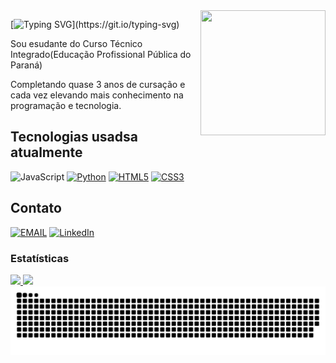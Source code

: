 <img align="right" src="https://media.tenor.com/3OnwqAIT5lcAAAAi/subaru-duck-dance-smooth.gif" width="200" height="200" border="0" />

[![Typing SVG](https://readme-typing-svg.demolab.com?font=Fira+Code&pause=1000&random=false&width=435&lines=Hello%2C+World!+%F0%9F%96%A5;)](https://git.io/typing-svg)
<p align="left">Sou esudante do Curso Técnico Integrado(Educação Profissional Pública do Paraná)</p>
<p align="left">Completando quase 3 anos de cursação e cada vez elevando mais conhecimento na programação e tecnologia.</p> 

##

## Tecnologias usadsa atualmente
![JavaScript](https://img.shields.io/badge/JavaScript-323330?style=for-the-badge&logo=javascript&logoColor=F7DF1E)
[![Python](https://img.shields.io/badge/Python-3776AB?style=for-the-badge&logo=python&logoColor=white)](https://www.python.org)
[![HTML5](https://img.shields.io/badge/HTML5-E34F26?style=for-the-badge&logo=html5&logoColor=white)](https://developer.mozilla.org/en-US/docs/Web/HTML)
[![CSS3](https://img.shields.io/badge/CSS3-1572B6?style=for-the-badge&logo=css3&logoColor=white)](https://developer.mozilla.org/en-US/docs/Web/CSS)

##

## Contato
[![EMAIL](https://img.shields.io/badge/Email-222222?style=for-the-badge&logo=protonmail&logoColor=white)](mailto:anadamaceno89@gmail.com)
[![LinkedIn](https://img.shields.io/badge/LinkedIn-0077B5?style=for-the-badge&logo=linkedin&logoColor=white)](https://www.linkedin.com/in/ana-luiza-a12ba7306/)

### Estatísticas

<div>
  <a href="https://github.com/MayconPadilha/MayconPadilha">
  <img height="140em" src="https://github-readme-stats.vercel.app/api?username=anadamaceno&show_icons=true&theme=dark&include_all_commits=true&count_private=true"/>
  <img height="140em" src="https://github-readme-stats.vercel.app/api/top-langs/?username=anadamaceno&layout=compact&langs_count=7&theme=dark"/>
</div>

<picture>
  <source media="(prefers-color-scheme: dark)" srcset="https://raw.githubusercontent.com/MayconPadilha/MayconPadilha/output/github-contribution-grid-snake-dark.svg">
  <source media="(prefers-color-scheme: light)" srcset="https://raw.githubusercontent.com/MayconPadilha/MayconPadilha/output/github-contribution-grid-snake.svg">
  <img alt="github contribution grid snake animation" src="https://raw.githubusercontent.com/MayconPadilha/MayconPadilha/output/github-contribution-grid-snake.svg">
</picture>
<br><br>
